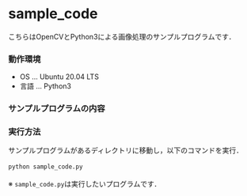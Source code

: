 # sample_code
こちらはOpenCVとPython3による画像処理のサンプルプログラムです．

### 動作環境
- OS ... Ubuntu 20.04 LTS<br>
- 言語 ... Python3<br>

### サンプルプログラムの内容

### 実行方法
サンプルプログラムがあるディレクトリに移動し，以下のコマンドを実行．<br>
<br>
 `python sample_code.py`<br>
<br>
※ `sample_code.py`は実行したいプログラムです．<br>
